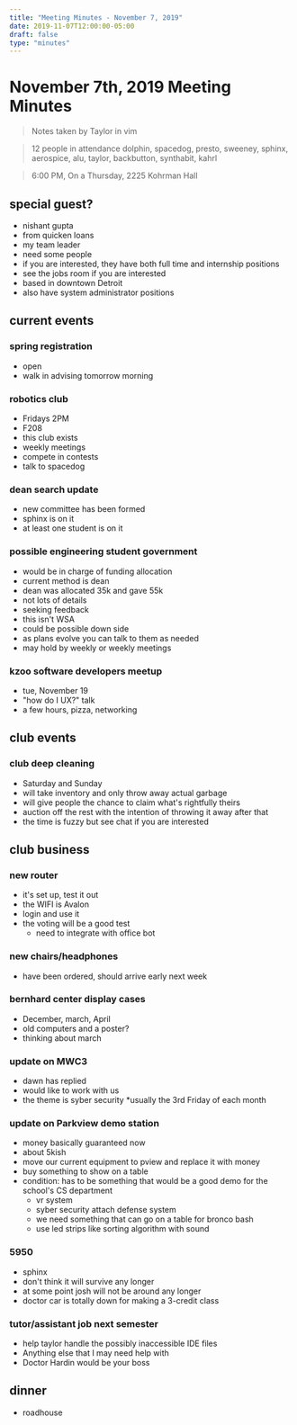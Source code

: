 ```yaml
---
title: "Meeting Minutes - November 7, 2019"
date: 2019-11-07T12:00:00-05:00
draft: false
type: "minutes"
---
```


# November 7th, 2019 Meeting Minutes
> Notes taken by Taylor in vim

> 12 people in attendance dolphin, spacedog, presto, sweeney, sphinx, aerospice, alu, taylor, backbutton, synthabit, kahrl

> 6:00 PM, On a Thursday, 2225 Kohrman Hall

## special guest?
* nishant gupta
* from quicken loans
* my team leader
* need some people 
* if you are interested, they have both full time and internship positions
* see the jobs room if you are interested
* based in downtown Detroit
* also have system administrator positions
 
## current events

### spring registration
* open
* walk in advising tomorrow morning

### robotics club
* Fridays 2PM
* F208
* this club exists 
* weekly meetings
* compete in contests
* talk to spacedog
  
### dean search update
* new committee has been formed
* sphinx is on it
* at least one student is on it

### possible engineering student government
* would be in charge of funding allocation
* current method is dean
* dean was allocated 35k and gave 55k
* not lots of details
* seeking feedback
* this isn't WSA
* could be possible down side
* as plans evolve you can talk to them as needed
* may hold by weekly or weekly meetings

### kzoo software developers meetup
* tue, November 19
* "how do I UX?" talk
* a few hours, pizza, networking

## club events

### club deep cleaning
* Saturday and Sunday
* will take inventory and only throw away actual garbage
* will give people the chance to claim what's rightfully theirs
* auction off the rest with the intention of throwing it away after that
* the time is fuzzy but see chat if you are interested

## club business

### new router
* it's set up, test it out
* the WIFI is Avalon
* login and use it 
* the voting will be a good test
  * need to integrate with office bot
  
### new chairs/headphones
* have been ordered, should arrive early next week

### bernhard center display cases
* December, march, April
* old computers and a poster?
* thinking about march
  
### update on MWC3
* dawn has replied
* would like to work with us
* the theme is syber security
*usually the 3rd Friday of each month

### update on Parkview demo station
* money basically guaranteed now
* about 5kish
* move our current equipment to pview and replace it with money
* buy something to show on a table
* condition: has to be something that would be a good demo for the school's CS department 
  * vr system
  * syber security attach defense system
  * we need something that can go on a table for bronco bash
  * use led strips like sorting algorithm with sound
  
### 5950
* sphinx
* don't think it will survive any longer
* at some point josh  will not be around any longer
* doctor car is totally down for making a 3-credit class
 
### tutor/assistant job next semester
* help taylor handle the possibly inaccessible IDE files
* Anything else that I may need help with
* Doctor Hardin would be your boss

## dinner
* roadhouse


